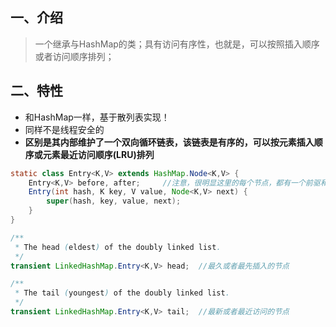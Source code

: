 ## 一、介绍

> 一个继承与HashMap的类；具有访问有序性，也就是，可以按照插入顺序或者访问顺序排列；

## 二、特性

* 和HashMap一样，基于散列表实现！
* 同样不是线程安全的
* **区别是其内部维护了一个双向循环链表，该链表是有序的，可以按元素插入顺序或元素最近访问顺序\(LRU\)排列**

```java
static class Entry<K,V> extends HashMap.Node<K,V> {
    Entry<K,V> before, after;     //注意，很明显这里的每个节点，都有一个前驱和后驱
    Entry(int hash, K key, V value, Node<K,V> next) {
        super(hash, key, value, next);
    }
}

/**
 * The head (eldest) of the doubly linked list.
 */
transient LinkedHashMap.Entry<K,V> head;  //最久或者最先插入的节点

/**
 * The tail (youngest) of the doubly linked list.
 */
transient LinkedHashMap.Entry<K,V> tail;  //最新或者最近访问的节点
```



